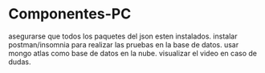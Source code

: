 ﻿# Componentes-PC
asegurarse que todos los paquetes del json esten instalados. 
instalar postman/insomnia para realizar las pruebas en la base de datos. 
usar mongo atlas como base de datos en la nube. 
visualizar el video en caso de dudas. 
